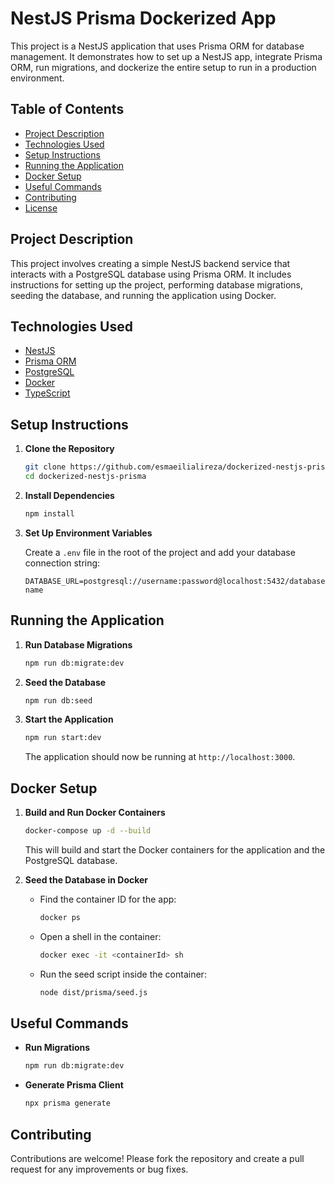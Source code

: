 # NestJS Prisma Dockerized App

This project is a NestJS application that uses Prisma ORM for database management. It demonstrates how to set up a NestJS app, integrate Prisma ORM, run migrations, and dockerize the entire setup to run in a production environment.

## Table of Contents

- [Project Description](#project-description)
- [Technologies Used](#technologies-used)
- [Setup Instructions](#setup-instructions)
- [Running the Application](#running-the-application)
- [Docker Setup](#docker-setup)
- [Useful Commands](#useful-commands)
- [Contributing](#contributing)
- [License](#license)

## Project Description

This project involves creating a simple NestJS backend service that interacts with a PostgreSQL database using Prisma ORM. It includes instructions for setting up the project, performing database migrations, seeding the database, and running the application using Docker.

## Technologies Used

- [NestJS](https://nestjs.com/)
- [Prisma ORM](https://www.prisma.io/)
- [PostgreSQL](https://www.postgresql.org/)
- [Docker](https://www.docker.com/)
- [TypeScript](https://www.typescriptlang.org/)

## Setup Instructions

1. **Clone the Repository**

    ```bash
    git clone https://github.com/esmaeilialireza/dockerized-nestjs-prisma.git
    cd dockerized-nestjs-prisma
    ```

2. **Install Dependencies**

    ```bash
    npm install
    ```

3. **Set Up Environment Variables**

    Create a `.env` file in the root of the project and add your database connection string:

    ```plaintext
    DATABASE_URL=postgresql://username:password@localhost:5432/database-name
    ```

## Running the Application

1. **Run Database Migrations**

    ```bash
    npm run db:migrate:dev
    ```

2. **Seed the Database**

    ```bash
    npm run db:seed
    ```

3. **Start the Application**

    ```bash
    npm run start:dev
    ```

    The application should now be running at `http://localhost:3000`.

## Docker Setup

1. **Build and Run Docker Containers**

    ```bash
    docker-compose up -d --build
    ```

    This will build and start the Docker containers for the application and the PostgreSQL database.

2. **Seed the Database in Docker**

    - Find the container ID for the app:

        ```bash
        docker ps
        ```

    - Open a shell in the container:

        ```bash
        docker exec -it <containerId> sh
        ```

    - Run the seed script inside the container:

        ```bash
        node dist/prisma/seed.js
        ```

## Useful Commands

- **Run Migrations**

    ```bash
    npm run db:migrate:dev
    ```
    
- **Generate Prisma Client**

    ```bash
    npx prisma generate
    ```

## Contributing

Contributions are welcome! Please fork the repository and create a pull request for any improvements or bug fixes.

